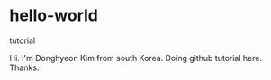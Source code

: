 # hello-world
tutorial

Hi. I'm Donghyeon Kim from south Korea. Doing github tutorial here. Thanks.
